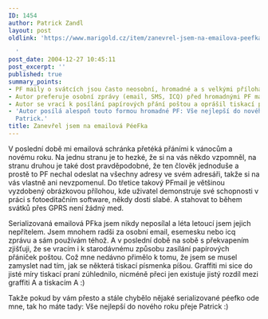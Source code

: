 ```yaml
---
ID: 1454
author: Patrick Zandl
layout: post
oldlink: 'https://www.marigold.cz/item/zanevrel-jsem-na-emailova-peefka

  '
post_date: 2004-12-27 10:45:11
post_excerpt: ''
published: true
summary_points:
- PF maily o svátcích jsou často neosobní, hromadné a s velkými přílohami.
- Autor preferuje osobní zprávy (email, SMS, ICQ) před hromadnými PF maily.
- Autor se vrací k posílání papírových přání poštou a oprášil tiskací písmo.
- 'Autor posílá alespoň touto formou hromadné PF: Vše nejlepší do nového roku přeje
  Patrick.'
title: Zanevřel jsem na emailová PéeFka
---
```


<p>
V poslední době mi emailová schránka přetéká přáními k vánocům a novému roku. Na jednu stranu je to hezké, že si na vás někdo vzpomněl, na stranu druhou je také dost pravděpodobné, že ten člověk jednoduše a prostě to PF nechal odeslat na všechny adresy ve svém adresáři, takže si na vás vlastně ani nevzpomenul. Do třetice takový PFmail je většinou vyzdobený obrázkovou přílohou, kde uživatel demonstruje své schopnosti v práci s fotoeditačním software, někdy dosti slabé. A stahovat to během svátků přes GPRS není žádný med. </p>

<p>
Serializovaná emailová PFka jsem nikdy neposílal a léta letoucí jsem jejich nepřítelem. Jsem mnohem radši za osobní email, esemesku nebo icq zprávu a sám používám téhož. A v poslední době na sobě s překvapením zjišťuji, že se vracím i k starodávnému způsobu zasílání papírových přániček poštou. Což mne nedávno přimělo k tomu, že jsem se musel zamyslet nad tím, jak se některá tiskací písmenka píšou. Graffiti mi sice do jisté míry tiskací praní zúhlednilo, nicméně přeci jen existuje jistý rozdíl mezi graffiti A a tiskacím A :)</p>

<p>
Takže pokud by vám přesto a stále chybělo nějaké serializované péefko ode mne, tak ho máte tady: Vše nejlepší do nového roku přeje Patrick :)
</p>